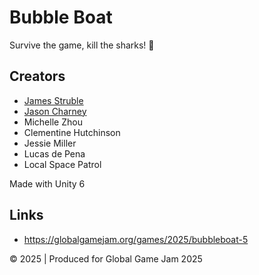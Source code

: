 # Bubble Boat

Survive the game, kill the sharks! 🦈

## Creators

- [James Struble](https://github.com/james-struble)
- [Jason Charney](https://github.com/jrcharney)
- Michelle Zhou
- Clementine Hutchinson
- Jessie Miller
- Lucas de Pena
- Local Space Patrol

Made with Unity 6

## Links

- https://globalgamejam.org/games/2025/bubbleboat-5

&copy; 2025 | Produced for Global Game Jam 2025